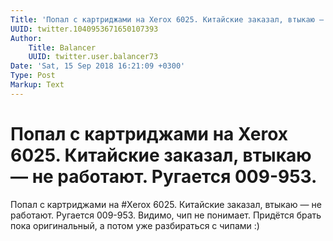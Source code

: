 ```yaml
---
Title: 'Попал с картриджами на Xerox 6025. Китайские заказал, втыкаю — не работают. Ругается 009-953.'
UUID: twitter.1040953671650107393
Author:
    Title: Balancer
    UUID: twitter.user.balancer73
Date: 'Sat, 15 Sep 2018 16:21:09 +0300'
Type: Post
Markup: Text
---
```


# Попал с картриджами на Xerox 6025. Китайские заказал, втыкаю — не работают. Ругается 009-953.

Попал с картриджами на #Xerox 6025. Китайские заказал,
втыкаю — не работают. Ругается 009-953. Видимо, чип не
понимает. Придётся брать пока оригинальный, а потом уже
разбираться с чипами :)